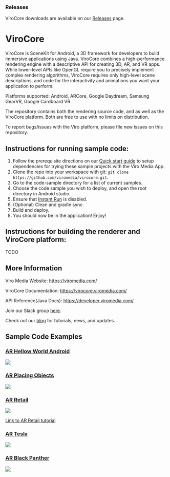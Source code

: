 ### Releases
ViroCore downloads are available on our [Releases](https://virocore.viromedia.com/docs/releases) page.

ViroCore
=====================

ViroCore is SceneKit for Android, a 3D framework for developers to build immersive applications using Java. ViroCore combines a high-performance rendering engine with a descriptive API for creating 3D, AR, and VR apps. While lower-level APIs like OpenGL require you to precisely implement complex rendering algorithms, ViroCore requires only high-level scene descriptions, and code for the interactivity and animations you want your application to perform.

Platforms supported:
Android, ARCore, Google Daydream, Samsung GearVR, Google Cardboard VR

The repository contains both the rendering source code, and as well as the ViroCore platform. Both are free to use with no limits on distribution.

To report bugs/issues with the Viro platform, please file new issues on this repository.

## Instructions for running sample code:

1. Follow the prerequisite directions on our [Quick start guide](https://virocore.viromedia.com/docs/getting-started) to setup dependencies for trying these sample projects with the Viro Media App.
2. Clone the repo into your workspace with git: `git clone https://github.com/viromedia/virocore.git`.
3. Go to the code-sample directory for a list of current samples.
4. Choose the code sample you wish to deploy, and open the root directory in Android studio. 
5. Ensure that [Instant Run](https://developer.android.com/studio/run/index.html#instant-run) is disabled.
6. (Optional) Clean and gradle sync.
7. Build and deploy.
8. You should now be in the application! Enjoy!

## Instructions for building the renderer and ViroCore platform:
TODO

## More Information

Viro Media Website: https://viromedia.com/

ViroCore Documentation: https://virocore.viromedia.com/

API Reference(Java Docs): https://developer.viromedia.com/

Join our Slack group [here](https://join.slack.com/t/virodevelopers/shared_invite/enQtMzI3MzgwNDM2NDM5LTBiOTRkMDg0Zjc0ODIyYTAxZDczYzFmODJhMDUxZjVhOTk0NGVhMjNlZTY0ZjkxNjMzZGEyNDNlYzc4ZTkzNzQ).

Check out our [blog](https://blog.viromedia.com/) for tutorials, news, and updates.

## Sample Code Examples

### [AR Hellow World Android](https://github.com/viromedia/virocore/blob/master/code-samples/ARHelloWorldAndroid/app/src/main/java/com/example/virosample/ViroActivity.java)

<a href="https://github.com/viromedia/virocore/blob/master/code-samples/ARHelloWorldAndroid/app/src/main/java/com/example/virosample/ViroActivity.java">
<img src="https://raw.githubusercontent.com/viromedia/virocore/master/code-samples/ARHelloWorldAndroid/ViroARPlanesDemoActivity.gif">
</a>

### [AR Placing Objects](https://github.com/viromedia/virocore/blob/master/code-samples/ARPlacingObjects/app/src/main/java/com/example/virosample/ViroActivity.java)

<a href="https://github.com/viromedia/virocore/blob/master/code-samples/ARPlacingObjects/app/src/main/java/com/example/virosample/ViroActivity.java">
<img src="https://raw.githubusercontent.com/viromedia/virocore/master/code-samples/ARPlacingObjects/ViroARHitTestDemoActivity.gif">
</a>

### [AR Retail](https://github.com/viromedia/virocore/tree/master/code-samples/ARRetail)

<a href="https://github.com/viromedia/virocore/tree/master/code-samples/ARRetail">
<img src="https://raw.githubusercontent.com/viromedia/virocore/master/code-samples/ARRetail/ARRetailActivity.gif">
</a>

[Link to AR Retail tutorial](https://blog.viromedia.com/tutorial-how-to-build-amazons-ar-view-for-arcore-android-using-virocore-and-java-ba1cc3ff2d87)

### [AR Tesla](https://github.com/viromedia/virocore/tree/master/code-samples/ARTesla)

<a href="https://github.com/viromedia/virocore/blob/master/code-samples/ARTesla/app/src/main/java/com/example/virosample/ViroActivityAR.java">
<img src="https://github.com/viromedia/virocore/blob/master/code-samples/ARTesla/viro_car_marker_demo.gif">
</a>

### [AR Black Panther](https://github.com/viromedia/virocore/tree/master/code-samples/ARBlackPanther)

<a href="https://github.com/viromedia/virocore/blob/master/code-samples/ARBlackPanther/app/src/main/java/com/example/virosample/ViroActivityAR.java">
<img src="https://github.com/viromedia/virocore/blob/master/code-samples/ARBlackPanther/viro_black_panther_marker_demo.gif">
</a>

